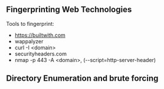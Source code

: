 
## Fingerprinting Web Technologies

Tools to fingerprint: 
- https://builtwith.com
- wappalyzer
- curl -I \<domain>
- securityheaders.com
- nmap -p 443 -A \<domain>, (--script=http-server-header)

## Directory Enumeration and brute forcing

